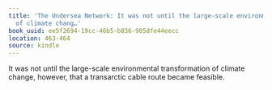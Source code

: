 ```yaml
---
title: 'The Undersea Network: It was not until the large-scale environmental transformation
  of climate chang…'
book_uuid: ee5f2694-19cc-46b5-b836-905dfe44eecc
location: 463-464
source: kindle
---
```


It was not until the large-scale environmental transformation of climate change, however, that a transarctic cable route became feasible.